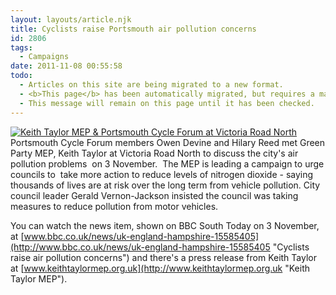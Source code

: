 ```yaml
---
layout: layouts/article.njk
title: Cyclists raise Portsmouth air pollution concerns
id: 2806
tags:
  - Campaigns
date: 2011-11-08 00:55:58
todo:
  - Articles on this site are being migrated to a new format.
  - <b>This page</b> has been automatically migrated, but requires a manual check-&amp;-tune to ensure the format and links all work as expected.
  - This message will remain on this page until it has been checked.
---
```


[![Keith Taylor MEP &amp; Portsmouth Cycle Forum at Victoria Road North](http://www.pompeybug.co.uk/wp-content/uploads/2011/11/Keith-Taylor-MEP-Portsmouth-Cycle-Forum_Nov-2011-400x300-300x225.jpg "Keith Taylor MEP &amp; Portsmouth Cycle Forum at Victoria Road North")](http://www.pompeybug.co.uk/wp-content/uploads/2011/11/Keith-Taylor-MEP-Portsmouth-Cycle-Forum_Nov-2011-400x300.jpg)Portsmouth Cycle Forum members Owen Devine and Hilary Reed met Green Party MEP, Keith Taylor at Victoria Road North to discuss the city's air pollution problems  on 3 November.  The MEP is leading a campaign to urge councils to  take more action to reduce levels of nitrogen dioxide - saying thousands of lives are at risk over the long term from vehicle pollution. City council leader Gerald Vernon-Jackson insisted the council was taking measures to reduce pollution from motor vehicles.

You can watch the news item, shown on BBC South Today on 3 November, at [www.bbc.co.uk/news/uk-england-hampshire-15585405](http://www.bbc.co.uk/news/uk-england-hampshire-15585405 "Cyclists raise air pollution concerns") and there's a press release from Keith Taylor at [www.keithtaylormep.org.uk](http://www.keithtaylormep.org.uk "Keith Taylor MEP").